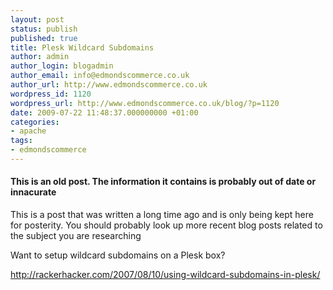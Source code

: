 ```yaml
---
layout: post
status: publish
published: true
title: Plesk Wildcard Subdomains
author: admin
author_login: blogadmin
author_email: info@edmondscommerce.co.uk
author_url: http://www.edmondscommerce.co.uk
wordpress_id: 1120
wordpress_url: http://www.edmondscommerce.co.uk/blog/?p=1120
date: 2009-07-22 11:48:37.000000000 +01:00
categories:
- apache
tags:
- edmondscommerce
---
```

<div class="oldpost"><h4>This is an old post. The information it contains is probably out of date or innacurate</h4>
<p>
This is a post that was written a long time ago and is only being kept here for posterity.
You should probably look up more recent blog posts related to the subject you are researching
</p>
</div>
Want to setup wildcard subdomains on a Plesk box?

<a href="http://rackerhacker.com/2007/08/10/using-wildcard-subdomains-in-plesk/">http://rackerhacker.com/2007/08/10/using-wildcard-subdomains-in-plesk/</a>
